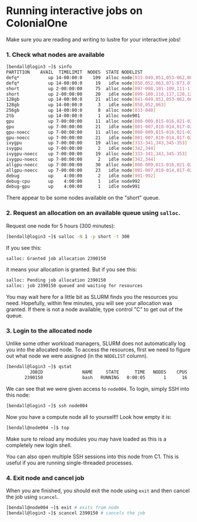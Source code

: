 # Running interactive jobs on ColonialOne

Make sure you are reading and writing to lustre for your interactive jobs!

### 1. Check what nodes are available

```bash
[bendall@login3 ~]$ sinfo
PARTITION    AVAIL  TIMELIMIT  NODES  STATE NODELIST
defq*           up 14-00:00:0    109  alloc node[033-049,051,053-062,064-070,074-078,080-098,101-109,111-116,118-119,121-127,129-137,139-142,146-153,155-157,159-160]
defq*           up 14-00:00:0     19   idle node[050,052,063,071-073,079,099-100,110,117,120,128,138,143-145,154,158]
short           up 2-00:00:00     75  alloc node[097-098,101-109,111-116,118-119,121-127,129-137,139-142,146-153,155-157,159-161,163-173,176-177,179-183,185,187-188,190]
short           up 2-00:00:00     20   idle node[099-100,110,117,120,128,138,143-145,154,158,162,174-175,178,184,186,189,191]
128gb           up 14-00:00:0     21  alloc node[041-049,051,053-062,064]
128gb           up 14-00:00:0      3   idle node[050,052,063]
256gb           up 14-00:00:0      8  alloc node[033-040]
2tb             up 14-00:00:0      1  alloc node901
gpu             up 7-00:00:00     11  alloc node[008-009,015-016,021-025,030,032]
gpu             up 7-00:00:00     21   idle node[001-007,010-014,017-020,026-029,031]
gpu-noecc       up 7-00:00:00     11  alloc node[008-009,015-016,021-025,030,032]
gpu-noecc       up 7-00:00:00     21   idle node[001-007,010-014,017-020,026-029,031]
ivygpu          up 7-00:00:00     19  alloc node[333-341,343,345-353]
ivygpu          up 7-00:00:00      2   idle node[342,344]
ivygpu-noecc    up 7-00:00:00     19  alloc node[333-341,343,345-353]
ivygpu-noecc    up 7-00:00:00      2   idle node[342,344]
allgpu-noecc    up 7-00:00:00     30  alloc node[008-009,015-016,021-025,030,032,333-341,343,345-353]
allgpu-noecc    up 7-00:00:00     23   idle node[001-007,010-014,017-020,026-029,031,342,344]
debug           up    4:00:00      2   idle node[991-992]
debug-cpu       up    4:00:00      1   idle node992
debug-gpu       up    4:00:00      1   idle node991
```

There appear to be some nodes available on the "short" queue.

### 2. Request an allocation on an available queue using `salloc`.

Request one node for 5 hours (300 minutes):

```bash
[bendall@login3 ~]$ salloc -N 1 -p short -t 300
```

If you see this:

```bash
salloc: Granted job allocation 2390150
```

it means your allocation is granted. But if you see this:

```bash
salloc: Pending job allocation 2390150
salloc: job 2390150 queued and waiting for resources
```

You may wait here for a little bit as SLURM finds you the resources you need.
Hopefully, within few minutes, you will see your allocation was granted. If there is not a node available, type control "C" to get out of the queue.


### 3. Login to the allocated node

Unlike some other workload managers, SLURM does not automatically log you into the allocated node. 
To access the resources, first we need to figure out what node we were assigned (in the `NODELIST` column).

```bash
[bendall@login3 ~]$ qstat
         JOBID               NAME     STATE      TIME   NODES    CPUS  PARTITION           START_TIME   NODELIST(REASON)
       2390150               bash   RUNNING   0:00:05       1      16      short  2017-04-20T07:30:32   node004
```

We can see that we were given access to `node004`. To login, simply SSH into this node:

```bash
[bendall@login3 ~]$ ssh node004
```

Now you have a compute node all to yourself!! Look how empty it is:

```bash
[bendall@node004 ~]$ top
```

Make sure to reload any modules you may have loaded as this is a completely new login shell.

You can also open multiple SSH sessions into this node from C1. This is useful if you are running single-threaded processes.

### 4. Exit node and cancel job

When you are finished, you should exit the node using `exit` and then cancel the job using `scancel`.

```bash
[bendall@node004 ~]$ exit # exits from node
[bendall@login3 ~]$ scancel 2390150 # cancels the job
```
